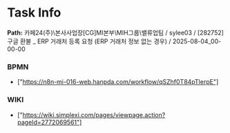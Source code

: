 # Task Info

**Path:** 카페24(주)\본사사업장\[CG]MI본부\MIH그룹\밸류업팀 / sylee03 / [282752] 구글 환불 _ ERP 거래처 등록 요청 (ERP 거래처 정보 없는 경우) / 2025-08-04_00-00-00

### BPMN
- ["https://n8n-mi-016-web.hanpda.com/workflow/qSZhf0T84pTlerpE"]

### WIKI
- ["https://wiki.simplexi.com/pages/viewpage.action?pageId=2772069561"]

